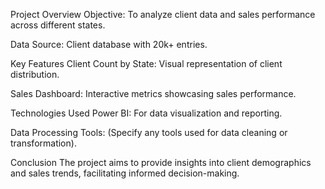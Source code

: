 Project Overview
Objective: To analyze client data and sales performance across different states.

Data Source: Client database with 20k+ entries.

Key Features
Client Count by State: Visual representation of client distribution.

Sales Dashboard: Interactive metrics showcasing sales performance.

Technologies Used
Power BI: For data visualization and reporting.

Data Processing Tools: (Specify any tools used for data cleaning or transformation).

Conclusion
The project aims to provide insights into client demographics and sales trends, facilitating informed decision-making.
